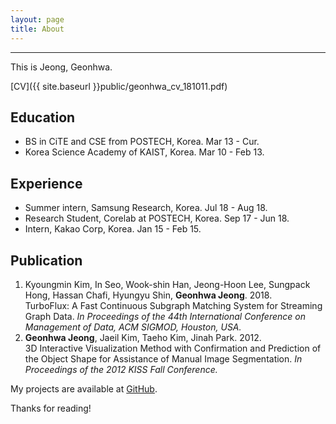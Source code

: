 ```yaml
---
layout: page
title: About
---
```

-------------------------------------------------------
<p class="message">
  This is Jeong, Geonhwa.
</p>

[CV]({{ site.baseurl }}public/geonhwa_cv_181011.pdf)



## Education

* BS in CiTE and CSE from POSTECH, Korea. Mar 13 - Cur. 
* Korea Science Academy of KAIST, Korea. Mar 10 - Feb 13.

## Experience

* Summer intern, Samsung Research, Korea. Jul 18 - Aug 18.
* Research Student, Corelab at POSTECH, Korea. Sep 17 - Jun 18.
* Intern, Kakao Corp, Korea. Jan 15 - Feb 15.

## Publication

1. Kyoungmin Kim, In Seo, Wook-shin Han, Jeong-Hoon Lee, Sungpack Hong, Hassan Chafi, Hyungyu Shin, **Geonhwa Jeong**. 2018.  
TurboFlux: A Fast Continuous Subgraph Matching System for Streaming Graph Data. *In Proceedings of the 44th International Conference on Management of Data, ACM SIGMOD, Houston, USA.*
2. **Geonhwa Jeong**, Jaeil Kim, Taeho Kim, Jinah Park. 2012.  
3D Interactive Visualization Method with Confirmation and Prediction of the Object Shape for Assistance of Manual Image Segmentation. *In Proceedings of the 2012 KISS Fall Conference.*



My projects are available at [GitHub](https://github.com/ghjeong12).

Thanks for reading!
